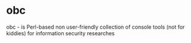# obc
obc - is Perl-based non user-friendly collection of console tools (not for kiddies) for information security researches
